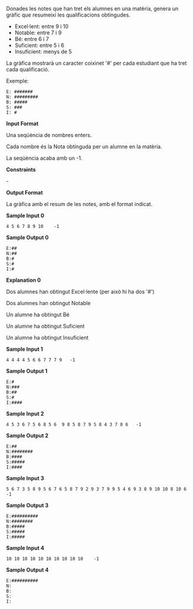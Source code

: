 Donades les notes que han tret els alumnes en una matèria, genera un
gràfic que resumeixi les qualificacions obtingudes.

  - Excel·lent: entre 9 i 10
  - Notable: entre 7 i 9
  - Bé: entre 6 i 7
  - Suficient: entre 5 i 6
  - Insuficient: menys de 5

La gràfica mostrarà un caracter coixinet '\#' per cada estudiant que ha
tret cada qualificació.

Exemple:

    E: #######
    N: #########
    B: #####
    S: ###
    I: #

**Input Format**

Una seqüència de  nombres enters.

Cada nombre és la Nota obtinguda per un alumne en la matèria.

La seqüència acaba amb un -1.

**Constraints**

\-

**Output Format**

La gràfica amb el resum de les notes, amb el format indicat.

**Sample Input 0**

    4 5 6 7 8 9 10    -1

**Sample Output 0**

    E:##
    N:##
    B:#
    S:#
    I:#

**Explanation 0**

Dos alumnes han obtingut Excel·lente (per això hi ha dos '\#')

Dos alumnes han obtingut Notable

Un alumne ha obtingut Bé

Un alumne ha obtingut Suficient

Un alumne ha obtingut Insuficient

**Sample Input 1**

    4 4 4 4 5 6 6 7 7 7 9   -1

**Sample Output 1**

    E:#
    N:###
    B:##
    S:#
    I:####

**Sample Input 2**

    4 5 3 6 7 5 6 8 5 6  9 8 5 8 7 9 5 8 4 3 7 8 6   -1

**Sample Output 2**

    E:##
    N:########
    B:####
    S:#####
    I:####

**Sample Input 3**

    5 6 7 3 5 8 9 5 6 7 6 5 8 7 9 2 9 3 7 9 9 5 4 6 9 3 8 9 10 10 8 10 6    -1

**Sample Output 3**

    E:##########
    N:########
    B:#####
    S:#####
    I:#####

**Sample Input 4**

    10 10 10 10 10 10 10 10 10 10    -1

**Sample Output 4**

    E:##########
    N:
    B:
    S:
    I:
